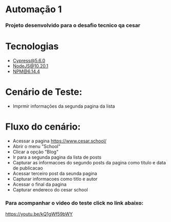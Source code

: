 # Automação 1
### Projeto desenvolvido para o desafio tecnico qa cesar

# Tecnologias
- Cypress@5.6.0
- NodeJS@10.20.1
- NPM@6.14.4

# Cenário de Teste:
- Imprmir informações da segunda pagina da lista

# Fluxo do cenário:
- Acessar a pagina https://www.cesar.school/
- Abrir o menu "School"
- Clicar a opção "Blog"
- Ir para a segunda pagina da lista de posts
- Capturar as informacoes do segundo posts da pagina como titulo e data de publicacao 
- Acessar terceiro post da seunda pagina
- Capturar informacoes como titlo e autor
- Acessar o final da pagina
- Capturar endereco do cesar school

### Para acompanhar o video do teste click no link abaixo:
https://youtu.be/kQ1gWf59bWY
